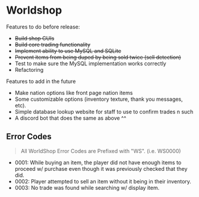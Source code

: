 # Worldshop

Features to do before release:
- ~~Build shop GUIs~~
- ~~Build core trading functionality~~
- ~~Implement ability to use ~~MySQL~~ and SQLite~~
- ~~Prevent items from being duped by being sold twice (sell detection)~~
- Test to make sure the MySQL implementation works correctly
- Refactoring

Features to add in the future
- Make nation options like front page nation items 
- Some customizable options (inventory texture, thank you messages, etc).
- Simple database lookup website for staff to use to confirm trades n such
- A discord bot that does the same as above ^^


## Error Codes

> All WorldShop Error Codes are Prefixed with "WS". (i.e. WS0000)

- 0001: While buying an item, the player did not have enough items to proceed w/ purchase even though it was previously checked that they did.
- 0002: Player attempted to sell an item without it being in their inventory.
- 0003: No trade was found while searching w/ display item.